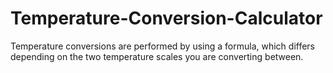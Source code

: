 # Temperature-Conversion-Calculator
Temperature conversions are performed by using a formula, which differs depending on the two temperature scales you are converting between. 
